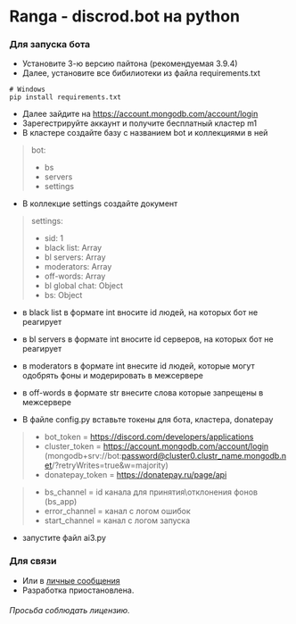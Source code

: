 # Ranga - discrod.bot на python

### Для запуска бота
- Установите 3-ю версию пайтона (рекомендуемая 3.9.4)
- Далее, установите все бибилиотеки из файла requirements.txt
>
    # Windows
    pip install requirements.txt

- Далее зайдите на https://account.mongodb.com/account/login
- Зарегестрируйте аккаунт и получите бесплатный кластер m1
- В кластере создайте базу с названием bot и коллекциями в ней
 > bot:
 > - bs
 > - servers
 > - settings


- В коллекцие settings создайте документ
 > settings:
 > - sid: 1
 > - black list: Array
 > - bl servers: Array
 > - moderators: Array
 > - off-words: Array
 > - bl global chat: Object
 > - bs: Object

  - в black list в формате int вносите id людей, на которых бот не реагирует
  - в bl servers в формате int вносите id серверов, на которых бот не реагирует
  - в moderators в формате int внесите id людей, которые могут одобрять фоны и модерировать в межсервере
  - в off-words в формате str внесите слова которые запрещены в межсервере

- В файле config.py вставьте токены для бота, кластера, donatepay
> - bot_token = https://discord.com/developers/applications
> - cluster_token = https://account.mongodb.com/account/login (mongodb+srv://bot:password@cluster0.clustr_name.mongodb.net/<dbname>?retryWrites=true&w=majority)
> - donatepay_token = https://donatepay.ru/page/api

> - bs_channel = id канала для принятия\отклонения фонов (bs_app)
> - error_channel = канал с логом ошибок
> - start_channel = канал с логом запуска

- запустите файл ai3.py

### Для связи
- Или в [личные сообщения](https://discord.com/channels/@me/323512096350535680)
- Разработка приостановлена.

###### Просьба соблюдать лицензию.
    
